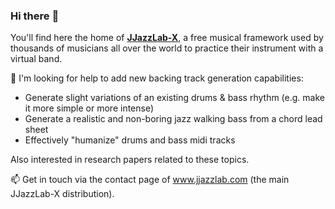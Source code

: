 ### Hi there :musical_note:

You'll find here the home of **[JJazzLab-X](https://github.com/jjazzboss/JJazzLab-X)**, a free musical framework used by thousands of musicians all over the world to practice their instrument with a virtual band.

 🤔 I'm looking for help to add new backing track generation capabilities:
 - Generate slight variations of an existing drums & bass rhythm (e.g. make it more simple or more intense)
 - Generate a realistic and non-boring jazz walking bass from a chord lead sheet
 - Effectively "humanize" drums and bass midi tracks
 
 Also interested in research papers related to these topics.
 
📫 Get in touch via the contact page of www.jjazzlab.com (the main JJazzLab-X distribution).
